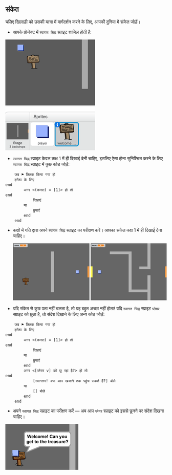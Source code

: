 ## संकेत

चलिए खिलाड़ी को उसकी यात्रा में मार्गदर्शन करने के लिए, आपकी दुनिया में संकेत जोड़ें।

+ आपके प्रोजेक्ट में `स्वागत चिह्न` स्प्राइट शामिल होती है:

![screenshot](images/world-sign.png)

+ `स्वागत चिह्न` स्प्राइट केवल कक्ष 1 में ही दिखाई देनी चाहिए, इसलिए ऐसा होना सुनिश्चित करने के लिए `स्वागत चिह्न` स्प्राइट में कुछ कोड जोड़ें:

```blocks
	जब ⚑ क्लिक किया गया हो
	हमेशा के लिए
end
		अगर <(कमरा) = [1]> हो तो
end
			दिखाएं
		या
			छुपाएँ
		end
	end
```

+ कक्षों में गति द्वारा अपने `स्वागत चिह्न` स्प्राइट का परीक्षण करें। आपका संकेत कक्ष 1 में ही दिखाई देना चाहिए।

	![screenshot](images/world-sign-test.png)

+ यदि संकेत से कुछ पता नहीं चलता है, तो यह बहुत अच्छा नहीं होता! यदि `स्वागत चिह्न` स्प्राइट `प्लेयर` स्प्राइट को छूता है, तो संदेश दिखाने के लिए अन्य कोड जोड़ें:

```blocks
	जब ⚑ क्लिक किया गया हो
	हमेशा के लिए
end
		अगर <(कमरा) = [1]> हो तो
end
			दिखाएं
		या
			छुपाएँ
		end
        अगर <[प्लेयर v] को छू रहा है?> हो तो
end
            [स्वागतम! क्या आप खजाने तक पहुंच सकते हैं?] बोले
        या
            [] बोले
        end
	end
```

+ अपने `स्वागत चिह्न` स्प्राइट का परीक्षण करें — अब आप `प्लेयर` स्प्राइट को इससे छूनने पर संदेश दिखना चाहिए।

![screenshot](images/world-sign-test2.png)
